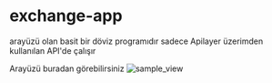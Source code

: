 # exchange-app
arayüzü olan basit bir döviz programıdır
sadece Apilayer üzerimden kullanılan API'de çalışır

Arayüzü buradan görebilirsiniz
![sample_view](https://github.com/salihberkeb/exchange-app/assets/126278500/51573d48-3d2b-457b-8ca4-19f758a23b0e)
